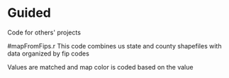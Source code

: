# Guided

Code for others' projects

#mapFromFips.r
This code combines us state and county shapefiles with data organized by fip codes

Values are matched and map color is coded based on the value



